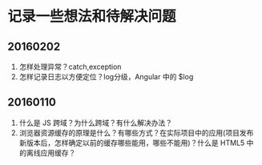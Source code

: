 # 记录一些想法和待解决问题

## 20160202
1. 怎样处理异常？catch,exception
2. 怎样记录日志以方便定位？log分级，Angular 中的 $log

## 20160110
1. 什么是 JS 跨域？为什么跨域？有什么解决办法？
2. 浏览器资源缓存的原理是什么？有哪些方式？在实际项目中的应用(项目发布新版本后，怎样确定以前的缓存哪些能用，哪些不能用)？什么是 HTML5 中的离线应用缓存？